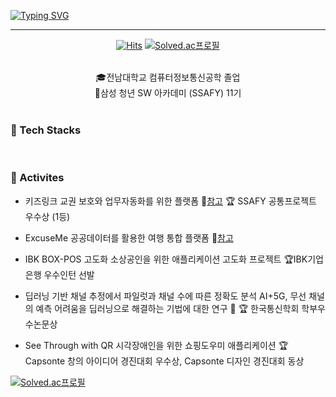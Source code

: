

[![Typing SVG](https://readme-typing-svg.demolab.com?font=Alkatra&weight=500&size=45&duration=4000&pause=3&color=6994CDEE&center=true&vCenter=true&multiline=true&repeat=true&width=1000&height=100&lines=Welcome+to+Jiwon's+GitHub!🤍)](https://git.io/typing-svg)
 
 ---

<div align="center">
 
  [![Hits](https://hits.seeyoufarm.com/api/count/incr/badge.svg?url=https%3A%2F%2Fgithub.com%2Fwonxxikim%2Fhit-counter&count_bg=%23FF9DDE&title_bg=%23636363&icon=&icon_color=%23E7E7E7&title=HITS&edge_flat=false)](https://hits.seeyoufarm.com)  [![Solved.ac프로필](http://mazassumnida.wtf/api/mini/generate_badge?boj=gokim0928)](https://solved.ac/gokim0928)
 
<br>
🎓전남대학교 컴퓨터정보통신공학 졸업 <br>
🔎삼성 청년 SW 아카데미 (SSAFY) 11기

<br>

<div align="left">
 
<br>

### 🔨 Tech Stacks

<br>

### 💪 Activites
- 키즈링크
  교권 보호와 업무자동화를 위한 플랫폼
  🔗[참고](https://github.com/wonxxikim/KidsLink)
  🏆 SSAFY 공통프로젝트 우수상 (1등)
  
- ExcuseMe
  공공데이터를 활용한 여행 통합 플랫폼 
  🔗[참고](https://github.com/wonxxikim/ExcuseMe)
  
- IBK BOX-POS 고도화
  소상공인을 위한 애플리케이션 고도화 프로젝트
  🏆IBK기업은행 우수인턴 선발
  
- 딥러닝 기반 채널 추정에서 파일럿과 채널 수에 따른 정확도 분석
  AI+5G, 무선 채널의 예측 어려움을 딥러닝으로 해결하는 기법에 대한 연구
  🔗
  🏆 한국통신학회 학부우수논문상
  
- See Through with QR
  시각장애인을 위한 쇼핑도우미 애플리케이션
  🏆Capsonte 창의 아이디어 경진대회 우수상, Capsonte 디자인 경진대회 동상


 
[![Solved.ac프로필](http://mazassumnida.wtf/api/v2/generate_badge?boj=gokim0928)](https://solved.ac/gokim0928)
    

